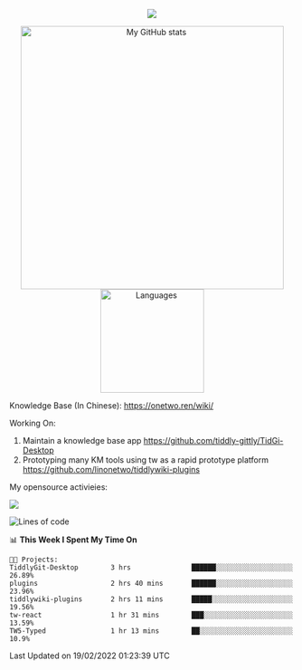 <a href="https://github.com/linonetwo">
    <p align="center">
        <img src="https://github-profile-trophy.vercel.app/?username=linonetwo&column=7&theme=onedark"/>
    </p>
</a>
<a align="center" href="https://github.com/linonetwo">
  <p align="center">
    <img src="https://github-readme-stats.vercel.app/api?username=linonetwo&show_icons=true&count_private=true" alt="My GitHub stats" width="465"/>
    <img src="https://github-readme-stats.vercel.app/api/top-langs/?username=linonetwo&layout=compact&langs_count=10" alt="Languages" height="183">
  </p>
</a>

Knowledge Base (In Chinese): https://onetwo.ren/wiki/

Working On: 

1. Maintain a knowledge base app https://github.com/tiddly-gittly/TidGi-Desktop
1. Prototyping many KM tools using tw as a rapid prototype platform https://github.com/linonetwo/tiddlywiki-plugins

My opensource activieies:

![](https://visitor-badge.glitch.me/badge?page_id=linonetwo.linonetwo)

<!--START_SECTION:waka-->
![Lines of code](https://img.shields.io/badge/From%20Hello%20World%20I%27ve%20Written-2%20Million%20lines%20of%20code-blue)

📊 **This Week I Spent My Time On** 

```text
🐱‍💻 Projects: 
TiddlyGit-Desktop        3 hrs               ██████░░░░░░░░░░░░░░░░░░░   26.89% 
plugins                  2 hrs 40 mins       ██████░░░░░░░░░░░░░░░░░░░   23.96% 
tiddlywiki-plugins       2 hrs 11 mins       █████░░░░░░░░░░░░░░░░░░░░   19.56% 
tw-react                 1 hr 31 mins        ███░░░░░░░░░░░░░░░░░░░░░░   13.59% 
TW5-Typed                1 hr 13 mins        ██░░░░░░░░░░░░░░░░░░░░░░░   10.9%

```


 Last Updated on 19/02/2022 01:23:39 UTC
<!--END_SECTION:waka-->
